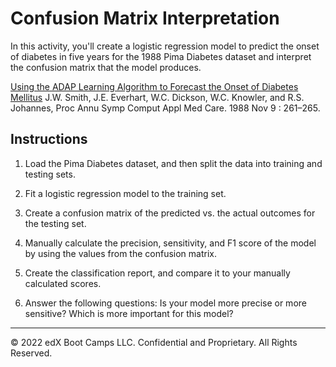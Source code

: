 # Confusion Matrix Interpretation

In this activity, you'll create a logistic regression model to predict the onset of diabetes in five years for the 1988 Pima Diabetes dataset and interpret the confusion matrix that the model produces.

[Using the ADAP Learning Algorithm to Forecast the Onset of Diabetes Mellitus](https://www.ncbi.nlm.nih.gov/pmc/articles/PMC2245318/) J.W. Smith, J.E. Everhart, W.C. Dickson, W.C. Knowler, and R.S. Johannes, Proc Annu Symp Comput Appl Med Care. 1988 Nov 9 : 261–265.

## Instructions

1. Load the Pima Diabetes dataset, and then split the data into training and testing sets.

2. Fit a logistic regression model to the training set.

3. Create a confusion matrix of the predicted vs. the actual outcomes for the testing set.

4. Manually calculate the precision, sensitivity, and F1 score of the model by using the values from the confusion matrix.

5. Create the classification report, and compare it to your manually calculated scores.

6. Answer the following questions: Is your model more precise or more sensitive? Which is more important for this model?

- - -

© 2022 edX Boot Camps LLC. Confidential and Proprietary. All Rights Reserved.
